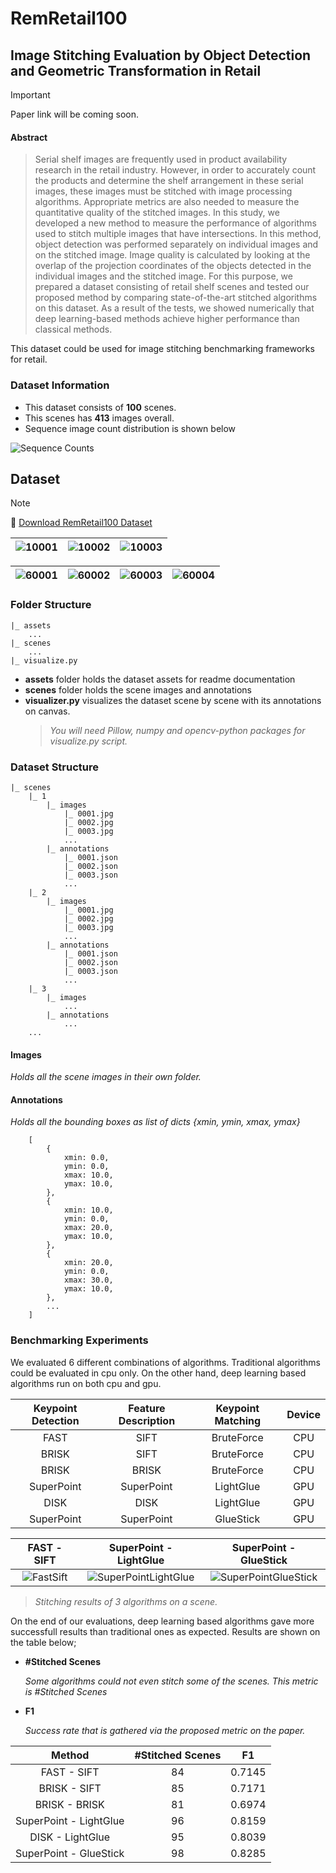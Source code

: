 # RemRetail100
## Image Stitching Evaluation by Object Detection and Geometric Transformation in Retail

> [!IMPORTANT]
> Paper link will be coming soon.
 
#### Abstract
> Serial shelf images are frequently used in product availability research in the retail industry. However, in order to accurately count the products and determine the shelf arrangement in these serial images, these images must be stitched with image processing algorithms. Appropriate metrics are also needed to measure the quantitative quality of the stitched images. In this study, we developed a new method to measure the performance of algorithms used to stitch multiple images that have intersections. In this method, object detection was performed separately on individual images and on the stitched image. Image quality is calculated by looking at the overlap of the projection coordinates of the objects detected in the individual images and the stitched image. For this purpose, we prepared a dataset consisting of retail shelf scenes and tested our proposed method by comparing state-of-the-art stitched algorithms on this dataset. As a result of the tests, we showed numerically that deep learning-based methods achieve higher performance than classical methods.


This dataset could be used for image stitching benchmarking frameworks for retail. 

### Dataset Information
- This dataset consists of **100** scenes.
- This scenes has **413** images overall.
- Sequence image count distribution is shown below

![Sequence Counts](assets/counts.png)


## Dataset

> [!NOTE]
> :arrow_down_small: [Download RemRetail100 Dataset](https://rempeople.com/datasets/remretail100.html)

![10001](assets/samples/1/0001.jpg) | ![10002](assets/samples/1/0002.jpg) |![10003](assets/samples/1/0003.jpg)
:--------------------------------------------:|:----------------------------------:|:-:


![60001](assets/samples/6/0001.jpg) | ![60002](assets/samples/6/0002.jpg) | ![60003](assets/samples/6/0003.jpg) | ![60004](assets/samples/6/0004.jpg)
:--:|:----------------------------------:|:----------------------------------:|:--:


### Folder Structure
~~~
|_ assets
    ...
|_ scenes
    ...
|_ visualize.py
~~~

- **assets** folder holds the dataset assets for readme documentation
- **scenes** folder holds the scene images and annotations
- **visualizer.py** visualizes the dataset scene by scene with its annotations on canvas.
  > *You will need Pillow, numpy and opencv-python packages for visualize.py script.*

### Dataset Structure
~~~
|_ scenes
    |_ 1
        |_ images
            |_ 0001.jpg
            |_ 0002.jpg
            |_ 0003.jpg
            ...
        |_ annotations
            |_ 0001.json
            |_ 0002.json
            |_ 0003.json
            ...
    |_ 2
        |_ images
            |_ 0001.jpg
            |_ 0002.jpg
            |_ 0003.jpg
            ...
        |_ annotations
            |_ 0001.json
            |_ 0002.json
            |_ 0003.json
            ...
    |_ 3
        |_ images
            ...
        |_ annotations
            ...
    ...
~~~

#### Images
*Holds all the scene images in their own folder.*
#### Annotations
*Holds all the bounding boxes as list of dicts {xmin, ymin, xmax, ymax}*

~~~
    [
        {
            xmin: 0.0,
            ymin: 0.0,
            xmax: 10.0,
            ymax: 10.0,
        },
        {
            xmin: 10.0,
            ymin: 0.0,
            xmax: 20.0,
            ymax: 10.0,
        },
        {
            xmin: 20.0,
            ymin: 0.0,
            xmax: 30.0,
            ymax: 10.0,
        },
        ...
    ]

~~~

### Benchmarking Experiments
We evaluated 6 different combinations of algorithms. Traditional algorithms could be evaluated in cpu only. 
On the other hand, deep learning based algorithms run on both cpu and gpu.

Keypoint Detection | Feature Description | Keypoint Matching | Device |
:--:|:-------------------:|:--:|:--:
FAST |        SIFT         | BruteForce | CPU
BRISK |        SIFT         | BruteForce | CPU
BRISK |        BRISK        | BruteForce | CPU
SuperPoint |     SuperPoint      | LightGlue | GPU
DISK |        DISK         | LightGlue | GPU
SuperPoint |     SuperPoint      | GlueStick | GPU



FAST - SIFT |                 SuperPoint - LightGlue                 | SuperPoint - GlueStick
:--------------------------------------------:|:------------------------------------------------------:|:-:
![FastSift](assets/FastSift.jpg) | ![SuperPointLightGlue](assets/SuperPointLightGlue.jpg) |![SuperPointGlueStick](assets/SuperPointGlueStick.jpg)
>*Stitching results of 3 algorithms on a scene.*

On the end of our evaluations, deep learning based algorithms gave more successfull results than traditional ones as expected.
Results are shown on the table below;
- **#Stitched Scenes**

    *Some algorithms could not even stitch some of the scenes. This metric is #Stitched Scenes*
- **F1**

    *Success rate that is gathered via the proposed metric on the paper.* 

Method | #Stitched Scenes | F1
:--:|:--:|:--:
FAST - SIFT | 84 | 0.7145
BRISK - SIFT | 85 | 0.7171
BRISK - BRISK | 81 | 0.6974
SuperPoint - LightGlue | 96 | 0.8159
DISK - LightGlue | 95 | 0.8039
SuperPoint - GlueStick | 98 | 0.8285

